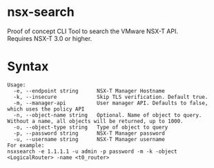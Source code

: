 # nsx-search
Proof of concept CLI Tool to search the VMware NSX-T API. <br/>
Requires NSX-T 3.0 or higher.


# Syntax
```
Usage:
  -e, --endpoint string      NSX-T Manager Hostname
  -k, --insecure             Skip TLS verification. Default true.
  -m, --manager-api          User manager API. Defaults to false, which uses the policy API
  -n, --object-name string   Optional. Name of object to query. Without a name, all objects will be returned, up to 1000.
  -o, --object-type string   Type of object to query
  -p, --password string      NSX-T Manager password
  -u, --username string      NSX-T Manager username
For example:
nsxsearch -e 1.1.1.1 -u admin -p password -m -k -object <LogicalRouter> -name <t0_router> 
```